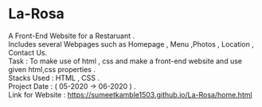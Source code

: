 # La-Rosa 
A Front-End Website for a Restaruant .  
Includes several Webpages such as Homepage , Menu ,Photos , Location , Contact Us.  
Task : To make use of html , css and make a front-end website and use given html,css properties .  
Stacks Used : HTML , CSS .  
Project Date :  ( 05-2020 -> 06-2020 )  .  
Link for Website : https://sumeetkamble1503.github.io/La-Rosa/home.html
